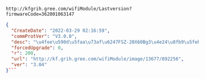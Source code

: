 `http://kfgrih.gree.com/wifiModule/Lastversion?firmwareCode=362001063147`

```json
{
  "CreateDate": "2022-03-29 02:16:59",
  "commProtVer": "V3.0.0",
  "desc": "\u4fee\u590d\u5faa\u73af\u6247FSZ-20X60Bg3\u4e24\u8fb9\u5feb\u901f\u63a7\u5236\uff0c\u6570\u636e\u540c\u6b65\u5f02\u5e38\u95ee\u9898\u3002",
  "forcedUpgrade": 0,
  "r": 200,
  "url": "http://kf.grih.gree.com/wifiModule/image/13677/892256",
  "ver": "3.04"
}```